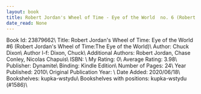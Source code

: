 ```yaml
---
layout: book
title: Robert Jordan's Wheel of Time - Eye of the World  no. 6 (Robert Jordan's Wheel of Time -The Eye of the World)
date_read: None
---
```


Book Id: 23879662\ 
Title: Robert Jordan's Wheel of Time: Eye of the World #6 (Robert Jordan's Wheel of Time:The Eye of the World)\ 
Author: Chuck Dixon\ 
Author l-f: Dixon, Chuck\ 
Additional Authors: Robert Jordan, Chase Conley, Nicolas Chapuis\ 
ISBN: \ 
My Rating: 0\ 
Average Rating: 3.98\ 
Publisher: Dynamite\ 
Binding: Kindle Edition\ 
Number of Pages: 24\ 
Year Published: 2010\ 
Original Publication Year: \ 
Date Added: 2020/06/18\ 
Bookshelves: kupka-wstydu\ 
Bookshelves with positions: kupka-wstydu (#1586)\ 

